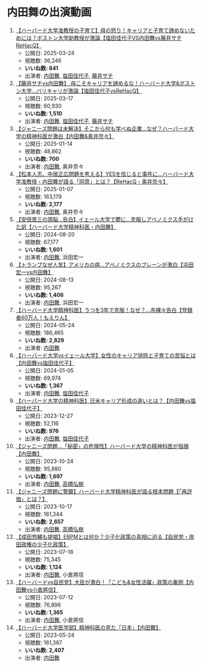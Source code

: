 # 内田舞の出演動画

1.  [【ハーバード大学准教授の子育て】母の怒り！キャリアと子育て諦めないためには？ボストン大学助教授が激論【塩田佳代子VS内田舞vs藤井サチReHacQ】](https://www.youtube.com/watch?v=oyMrAAxdbRo)
    -   公開日: 2025-03-24
    -   視聴数: 36,246
    -   **いいね数: 841**
    -   出演者: [内田舞](/rehacq_fan/people/内田舞 "wikilink"), [塩田佳代子](/rehacq_fan/people/塩田佳代子 "wikilink"), [藤井サチ](/rehacq_fan/people/藤井サチ "wikilink")
1.  [【藤井サチvs内田舞】 母こそキャリアを諦めるな！ハーバード大学&ボストン大学…バリキャリが激論【塩田佳代子vsReHacQ】](https://www.youtube.com/watch?v=LRNxgJFWSro)
    -   公開日: 2025-03-17
    -   視聴数: 60,930
    -   **いいね数: 1,510**
    -   出演者: [内田舞](/rehacq_fan/people/内田舞 "wikilink"), [塩田佳代子](/rehacq_fan/people/塩田佳代子 "wikilink"), [藤井サチ](/rehacq_fan/people/藤井サチ "wikilink")
1.  [【ジャニーズ問題は未解決】そこから何も学べぬ企業…なぜ？ハーバード大学の精神科医が激白【内田舞&奥井奈々】](https://www.youtube.com/watch?v=ETNCW6mlx3s)
    -   公開日: 2025-01-14
    -   視聴数: 48,862
    -   **いいね数: 700**
    -   出演者: [内田舞](/rehacq_fan/people/内田舞 "wikilink"), 奥井奈々
1.  [【松本人志、中居正広問題を考える】YESを信じると事件に…ハーバード大学准教授・内田舞が語る「同意」とは？【ReHacQ・奥井奈々】](https://www.youtube.com/watch?v=nKUZEPg3qFI)
    -   公開日: 2025-01-07
    -   視聴数: 163,179
    -   **いいね数: 2,177**
    -   出演者: [内田舞](/rehacq_fan/people/内田舞 "wikilink"), 奥井奈々
1.  [【安倍晋三の頭脳…告白】イェール大学で鬱に…克服しアベノミクス手がけた訳【ハーバード大学精神科医・内田舞】](https://www.youtube.com/watch?v=edh1GwNTGM0)
    -   公開日: 2024-08-20
    -   視聴数: 67,177
    -   **いいね数: 1,601**
    -   出演者: [内田舞](/rehacq_fan/people/内田舞 "wikilink"), 浜田宏一
1.  [【トランプなぜ人気】アメリカの病…アベノミクスのブレーンが激白【浜田宏一vs内田舞】](https://www.youtube.com/watch?v=bxVG9kGWON8)
    -   公開日: 2024-08-13
    -   視聴数: 95,267
    -   **いいね数: 1,406**
    -   出演者: [内田舞](/rehacq_fan/people/内田舞 "wikilink"), 浜田宏一
1.  [【ハーバード大学精神科医】うつを3年で克服！なぜ？…赤裸々告白【登録者60万人！もえりん】](https://www.youtube.com/watch?v=33zyyLmkR-A)
    -   公開日: 2024-05-24
    -   視聴数: 186,465
    -   **いいね数: 2,829**
    -   出演者: [内田舞](/rehacq_fan/people/内田舞 "wikilink")
1.  [【ハーバード大学vsイェール大学】女性のキャリア排除と子育ての苦悩とは【内田舞vs塩田佳代子】](https://www.youtube.com/watch?v=h7RxDMEWBKk)
    -   公開日: 2024-01-05
    -   視聴数: 69,974
    -   **いいね数: 1,367**
    -   出演者: [内田舞](/rehacq_fan/people/内田舞 "wikilink"), [塩田佳代子](/rehacq_fan/people/塩田佳代子 "wikilink")
1.  [【ハーバード大学の精神科医】日米キャリア形成の違いとは？【内田舞vs塩田佳代子】](https://www.youtube.com/watch?v=L3o3-eRRq5Q)
    -   公開日: 2023-12-27
    -   視聴数: 52,116
    -   **いいね数: 976**
    -   出演者: [内田舞](/rehacq_fan/people/内田舞 "wikilink"), [塩田佳代子](/rehacq_fan/people/塩田佳代子 "wikilink")
1.  [【ジャニーズ問題…「秘密」の危険性】ハーバード大学の精神科医が指摘【内田舞】](https://www.youtube.com/watch?v=tExeI6sxu-I)
    -   公開日: 2023-10-24
    -   視聴数: 95,880
    -   **いいね数: 1,697**
    -   出演者: [内田舞](/rehacq_fan/people/内田舞 "wikilink"), [高橋弘樹](/rehacq_fan/people/高橋弘樹 "wikilink")
1.  [【ジャニーズ問題に警鐘】ハーバード大学精神科医が語る根本問題【「再評価」とは？】](https://www.youtube.com/watch?v=VPwCxb1BmbA)
    -   公開日: 2023-10-17
    -   視聴数: 161,344
    -   **いいね数: 2,657**
    -   出演者: [内田舞](/rehacq_fan/people/内田舞 "wikilink"), [高橋弘樹](/rehacq_fan/people/高橋弘樹 "wikilink")
1.  [【成田悠輔も提唱】EBPMとは何か？少子化政策の真相に迫る【自民党・岸田政権の少子化政策】](https://www.youtube.com/watch?v=bsl1LASqwEs)
    -   公開日: 2023-07-18
    -   視聴数: 75,345
    -   **いいね数: 1,124**
    -   出演者: [内田舞](/rehacq_fan/people/内田舞 "wikilink"), 小倉將信
1.  [【ハーバードvs自民党】大臣が激白！「こども&女性活躍」政策の裏側【内田舞vs小倉將信】](https://www.youtube.com/watch?v=AsK_gdktRKo)
    -   公開日: 2023-07-12
    -   視聴数: 76,896
    -   **いいね数: 1,365**
    -   出演者: [内田舞](/rehacq_fan/people/内田舞 "wikilink"), 小倉將信
1.  [【ハーバード大学医学部】精神科医の見た「日本」【内田舞】](https://www.youtube.com/watch?v=jo2dvOZbYsM)
    -   公開日: 2023-05-24
    -   視聴数: 161,387
    -   **いいね数: 2,407**
    -   出演者: [内田舞](/rehacq_fan/people/内田舞 "wikilink")

